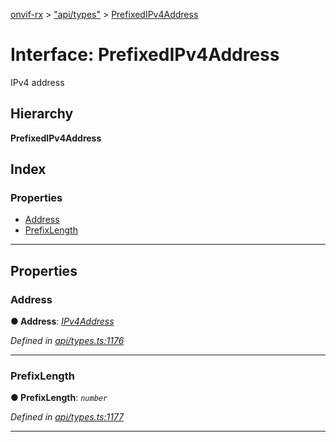 [onvif-rx](../README.md) > ["api/types"](../modules/_api_types_.md) > [PrefixedIPv4Address](../interfaces/_api_types_.prefixedipv4address.md)

# Interface: PrefixedIPv4Address

IPv4 address

## Hierarchy

**PrefixedIPv4Address**

## Index

### Properties

* [Address](_api_types_.prefixedipv4address.md#address)
* [PrefixLength](_api_types_.prefixedipv4address.md#prefixlength)

---

## Properties

<a id="address"></a>

###  Address

**● Address**: *[IPv4Address](../modules/_api_types_.md#ipv4address)*

*Defined in [api/types.ts:1176](https://github.com/patrickmichalina/onvif-rx/blob/3ab1739/src/api/types.ts#L1176)*

___
<a id="prefixlength"></a>

###  PrefixLength

**● PrefixLength**: *`number`*

*Defined in [api/types.ts:1177](https://github.com/patrickmichalina/onvif-rx/blob/3ab1739/src/api/types.ts#L1177)*

___

